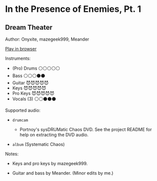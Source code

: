 # In the Presence of Enemies, Pt\. 1

## Dream Theater

Author: Onyxite, mazegeek999, Meander

[Play in browser](http://pages.cs.wisc.edu/~tolly/customs/?title=in-the-presence-of-enemies-pt-1&artist=dream-theater)

Instruments:

  * (Pro) Drums ⚪️⚪️⚪️⚪️⚪️
  * Bass ⚪️⚪️⚪️⚫️⚫️
  * Guitar 😈😈😈😈😈
  * Keys 😈😈😈😈😈
  * Pro Keys 😈😈😈😈😈
  * Vocals (3) ⚪️⚪️⚫️⚫️⚫️

Supported audio:

  * `drumcam`

    * Portnoy's sysDRUMatic Chaos DVD. See the project README for help on extracting the DVD audio.

  * `album` (Systematic Chaos)

Notes:

  * Keys and pro keys by mazegeek999.

  * Guitar and bass by Meander. (Minor edits by me.)


